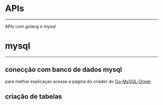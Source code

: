 # APIs
---
 APIs com golang e mysql

# mysql
---
## conecção com banco de dados mysql
para melhor explicaçao acesse a pagina do criador do [Go-MySQL-Driver](https://github.com/go-sql-driver/mysql#go-mysql-driver)
## criação de tabelas
